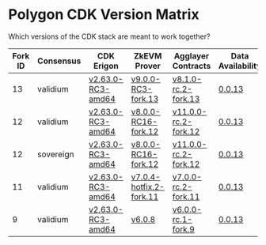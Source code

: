 # Polygon CDK Version Matrix

Which versions of the CDK stack are meant to work together?

Fork ID|Consensus|CDK Erigon|ZkEVM Prover|Agglayer Contracts|Data Availability|Bridge
---|---|---|---|---|---|---
13|validium|[v2.63.0-RC3-amd64](https://github.com/0xPolygonHermez/cdk-erigon/releases/tag/v2.63.0-RC3-amd64)|[v9.0.0-RC3-fork.13](https://github.com/0xPolygonHermez/zkevm-prover/releases/tag/v9.0.0-RC3)|[v8.1.0-rc.2-fork.13](https://github.com/agglayer/agglayer-contracts/releases/tag/v8.1.0-rc.2-fork.13)|[0.0.13](https://github.com/0xPolygon/cdk-data-availability/releases/tag/v0.0.13)|[v0.6.2-RC2](https://github.com/0xPolygonHermez/zkevm-bridge-service/releases/tag/v0.6.2-RC2)
12|validium|[v2.63.0-RC3-amd64](https://github.com/0xPolygonHermez/cdk-erigon/releases/tag/v2.63.0-RC3-amd64)|[v8.0.0-RC16-fork.12](https://github.com/0xPolygonHermez/zkevm-prover/releases/tag/v8.0.0-RC16)|[v11.0.0-rc.2-fork.12](https://github.com/agglayer/agglayer-contracts/releases/tag/v11.0.0-rc.2-fork.12)|[0.0.13](https://github.com/0xPolygon/cdk-data-availability/releases/tag/v0.0.13)|[v0.6.2-RC2](https://github.com/0xPolygonHermez/zkevm-bridge-service/releases/tag/v0.6.2-RC2)
12|sovereign|[v2.63.0-RC3-amd64](https://github.com/0xPolygonHermez/cdk-erigon/releases/tag/v2.63.0-RC3-amd64)|[v8.0.0-RC16-fork.12](https://github.com/0xPolygonHermez/zkevm-prover/releases/tag/v8.0.0-RC16)|[v11.0.0-rc.2-fork.12](https://github.com/agglayer/agglayer-contracts/releases/tag/v11.0.0-rc.2-fork.12)|[0.0.13](https://github.com/0xPolygon/cdk-data-availability/releases/tag/v0.0.13)|[v0.6.2-RC2](https://github.com/0xPolygonHermez/zkevm-bridge-service/releases/tag/v0.6.2-RC2)
11|validium|[v2.63.0-RC3-amd64](https://github.com/0xPolygonHermez/cdk-erigon/releases/tag/v2.63.0-RC3-amd64)|[v7.0.4-hotfix.2-fork.11](https://github.com/0xPolygonHermez/zkevm-prover/releases/tag/v7.0.4-hotfix.2)|[v7.0.0-rc.2-fork.11](https://github.com/agglayer/agglayer-contracts/releases/tag/v7.0.0-rc.2-fork.11)|[0.0.13](https://github.com/0xPolygon/cdk-data-availability/releases/tag/v0.0.13)|[v0.6.2-RC2](https://github.com/0xPolygonHermez/zkevm-bridge-service/releases/tag/v0.6.2-RC2)
9|validium|[v2.63.0-RC3-amd64](https://github.com/0xPolygonHermez/cdk-erigon/releases/tag/v2.63.0-RC3-amd64)|[v6.0.8](https://github.com/0xPolygonHermez/zkevm-prover/releases/tag/v6.0.8)|[v6.0.0-rc.1-fork.9](https://github.com/agglayer/agglayer-contracts/releases/tag/v6.0.0-rc.1-fork.9)|[0.0.13](https://github.com/0xPolygon/cdk-data-availability/releases/tag/v0.0.13)|[v0.6.2-RC2](https://github.com/0xPolygonHermez/zkevm-bridge-service/releases/tag/v0.6.2-RC2)
